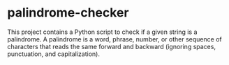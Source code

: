 # palindrome-checker
This project contains a Python script to check if a given string is a palindrome. A palindrome is a word, phrase, number, or other sequence of characters that reads the same forward and backward (ignoring spaces, punctuation, and capitalization).
